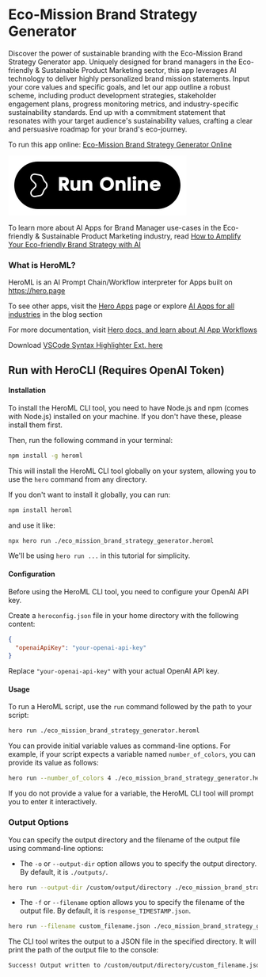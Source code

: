 # Eco-Mission Brand Strategy Generator

Discover the power of sustainable branding with the Eco-Mission Brand Strategy Generator app. Uniquely designed for brand managers in the Eco-friendly & Sustainable Product Marketing sector, this app leverages AI technology to deliver highly personalized brand mission statements. Input your core values and specific goals, and let our app outline a robust scheme, including product development strategies, stakeholder engagement plans, progress monitoring metrics, and industry-specific sustainability standards. End up with a commitment statement that resonates with your target audience's sustainability values, crafting a clear and persuasive roadmap for your brand's eco-journey.

To run this app online: [Eco-Mission Brand Strategy Generator Online](https://hero.page/app/eco-mission-brand-strategy-generator-sustainable-brand-mission-generator/gO2kVK47gSASmV3A0fc1)

[![Run Eco-Mission Brand Strategy Generator Online](/assets/run.svg)](https://hero.page/app/eco-mission-brand-strategy-generator-sustainable-brand-mission-generator/gO2kVK47gSASmV3A0fc1)

To learn more about AI Apps for Brand Manager use-cases in the Eco-friendly & Sustainable Product Marketing industry, read [How to Amplify Your Eco-friendly Brand Strategy with AI](https://hero.page/blog/ai/eco-friendly-and-sustainable-product-marketing/how-to-amplify-your-eco-friendly-brand-strategy-with-ai/170848)

### What is HeroML?
HeroML is an AI Prompt Chain/Workflow interpreter for Apps built on https://hero.page 

To see other apps, visit the [Hero Apps](https://hero.page/apps) page or explore [AI Apps for all industries](https://hero.page/blog) in the blog section

For more documentation, visit [Hero docs, and learn about AI App Workflows](https://hero.page/tutorials/introduction-to-heroml)

Download [VSCode Syntax Highlighter Ext. here](https://marketplace.visualstudio.com/items?itemName=hero-page.heroml)

## Run with HeroCLI (Requires OpenAI Token)

#### Installation

To install the HeroML CLI tool, you need to have Node.js and npm (comes with Node.js) installed on your machine. If you don't have these, please install them first. 

Then, run the following command in your terminal:

```bash
npm install -g heroml
```

This will install the HeroML CLI tool globally on your system, allowing you to use the `hero` command from any directory.

If you don't want to install it globally, you can run:

```bash
npm install heroml
```

and use it like:

```bash
npx hero run ./eco_mission_brand_strategy_generator.heroml
```

We'll be using `hero run ...` in this tutorial for simplicity.

#### Configuration

Before using the HeroML CLI tool, you need to configure your OpenAI API key. 

Create a `heroconfig.json` file in your home directory with the following content:

```json
{
  "openaiApiKey": "your-openai-api-key"
}
```

Replace `"your-openai-api-key"` with your actual OpenAI API key.

#### Usage

To run a HeroML script, use the `run` command followed by the path to your script:

```bash
hero run ./eco_mission_brand_strategy_generator.heroml
```

You can provide initial variable values as command-line options. For example, if your script expects a variable named `number_of_colors`, you can provide its value as follows:

```bash
hero run --number_of_colors 4 ./eco_mission_brand_strategy_generator.heroml
```

If you do not provide a value for a variable, the HeroML CLI tool will prompt you to enter it interactively.

### Output Options

You can specify the output directory and the filename of the output file using command-line options:

- The `-o` or `--output-dir` option allows you to specify the output directory. By default, it is `./outputs/`.

```bash
hero run --output-dir /custom/output/directory ./eco_mission_brand_strategy_generator.heroml
```

- The `-f` or `--filename` option allows you to specify the filename of the output file. By default, it is `response_TIMESTAMP.json`.

```bash
hero run --filename custom_filename.json ./eco_mission_brand_strategy_generator.heroml
```

The CLI tool writes the output to a JSON file in the specified directory. It will print the path of the output file to the console:

```bash
Success! Output written to /custom/output/directory/custom_filename.json
```

